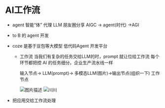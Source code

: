  # AI工作流
   - agent  智能“体”  代理  LLM
     朋友圈分享
     AIGC -> agent(时代) ->AGI

   - to B 的 agent 开发

   - coze 是基于豆包等大模型 低代码Agent 开发平台
     - 工作流
       当我们有复杂的任务交给LLM的时，prompt 就让位给工作流
       每个环节都把控
       AI 的任务细分，企业生产流水线一样

       输入节点-> LLM(prompt)-> 多模态LLM(图片)->输出节点(组织一下)
       工作节点

       ![图片描述](图片链接) 
       ![川川](https://imgoss.ilive.cn/image/202411/26/1732623292333_365x204.jpg)

   - 把应用交给工作流处理